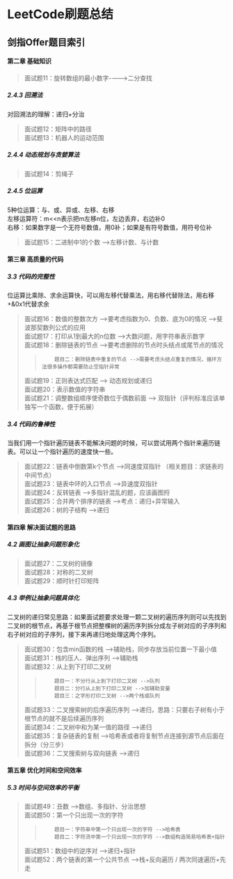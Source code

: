 # LeetCode刷题总结

## 剑指Offer题目索引

#### 第二章 基础知识
> 面试题11：旋转数组的最小数字---->二分查找  
##### 2.4.3 回溯法
对回溯法的理解：递归+分治
> 面试题12：矩阵中的路径  
> 面试题13：机器人的运动范围  
##### 2.4.4 动态规划与贪婪算法
> 面试题14：剪绳子  
##### 2.4.5 位运算
5种位运算：与、或、异或、左移、右移  
左移运算符：m<<n表示把m左移n位，左边丢弃，右边补0  
右移：如果数字是一个无符号数值，用0补；如果是有符号数值，用符号位补  
> 面试题15：二进制中1的个数 -->左移计数、与计数  

#### 第三章 高质量的代码
##### 3.3 代码的完整性
位运算比乘除、求余运算快，可以用左移代替乘法，用右移代替除法，用右移+&0x1代替求余  
> 面试题16：数值的整数次方 -->要考虑指数为0、负数、底为0的情况 -->斐波那契数列公式的应用    
> 面试题17：打印从1到最大的n位数 -->大数问题，用字符串表示数字  
> 面试题18：删除链表的节点 -->要考虑删除的节点时头结点或尾节点的情况  
>>         题目二：删除链表中重复的节点 -->需要考虑头结点重复的情况，循环方法很多操作都需要防止空指针异常  
> 面试题19：正则表达式匹配  --> 动态规划或递归  
> 面试题20：表示数值的字符串   
> 面试题21：调整数组顺序使奇数位于偶数前面 --> 双指针（评判标准应该单独写一个函数，便于拓展）  
##### 3.4 代码的鲁棒性
当我们用一个指针遍历链表不能解决问题的时候，可以尝试用两个指针来遍历链表。可以让一个指针遍历的速度快一些。  
> 面试题22：链表中倒数第k个节点 -->同速度双指针 （相关题目：求链表的中间节点）  
> 面试题23：链表中环的入口节点 -->异速度双指针  
> 面试题24：反转链表 -->多指针混乱的题，应该画图捋  
> 面试题25：合并两个排序的链表 -->考点：递归+异常输入  
> 面试题26：树的子结构 -->递归  

#### 第四章 解决面试题的思路
##### 4.2 画图让抽象问题形象化
> 面试题27：二叉树的镜像  
> 面试题28：对称的二叉树  
> 面试题29：顺时针打印矩阵  
##### 4.3 举例让抽象问题具体化
二叉树的递归常见思路：如果面试题要求处理一颗二叉树的遍历序列则可以先找到二叉树的根节点，再基于根节点把整棵树的遍历序列拆分成左子树对应的子序列和右子树对应的子序列，接下来再递归地处理这两个序列。  
> 面试题30：包含min函数的栈 -->辅助栈，同步存放当前位置一下最小值  
> 面试题31：栈的压人、弹出序列 -->辅助栈  
> 面试题32：从上到下打印二叉树    
>>         题目一：不分行从上到下打印二叉树 -->队列  
>>         题目二：分行从上到下打印二叉树 -->加辅助变量  
>>         题目三：之字形打印二叉树 -->两个栈或队列  
> 面试题33：二叉搜索树的后序遍历序列 -->递归，思路：只要右子树有小于根节点的就不是后续遍历序列  
> 面试题34：二叉树中和为某一值的路径 -->递归  
> 面试题35：复杂链表的复制  -->哈希表或者将复制节点连接到源节点后面在拆分（分三步）  
> 面试题36：二叉搜索树与双向链表 -->递归  
>

#### 第五章 优化时间和空间效率
##### 5.3 时间与空间效率的平衡
> 面试题49：丑数 -->数组、多指针、分治思想  
> 面试题50：第一个只出现一次的字符  
>>         题目一：字符串中第一个只出现一次的字符 -->哈希表  
>>         题目二：字符流中第一个只出现一次的字符 -->数组构造简易哈希表+指针  
> 面试题51：数组中的逆序对 -->递归+指针  
> 面试题52：两个链表的第一个公共节点 -->栈+反向遍历 / 两次同速遍历+先走  

          
